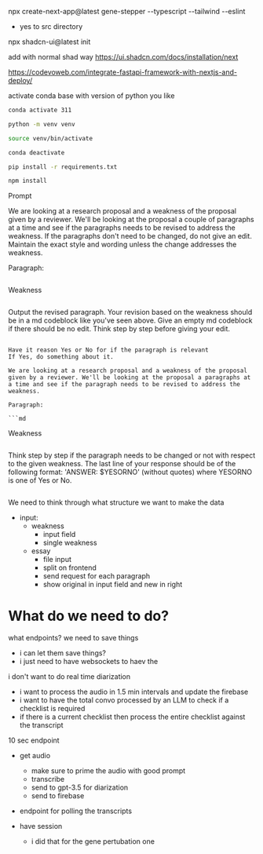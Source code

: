 npx create-next-app@latest gene-stepper --typescript --tailwind --eslint

- yes to src directory

npx shadcn-ui@latest init

add with normal shad way
https://ui.shadcn.com/docs/installation/next

https://codevoweb.com/integrate-fastapi-framework-with-nextjs-and-deploy/

activate conda base with version of python you like

```sh
conda activate 311

python -m venv venv

source venv/bin/activate

conda deactivate

pip install -r requirements.txt

npm install
```

Prompt

We are looking at a research proposal and a weakness of the proposal given by a reviewer. We'll be looking at the proposal a couple of paragraphs at a time and see if the paragraphs needs to be revised to address the weakness. If the paragraphs don't need to be changed, do not give an edit. Maintain the exact style and wording unless the change addresses the weakness.

Paragraph:

```md

```

Weakness

```md

```

Output the revised paragraph. Your revision based on the weakness should be in a md codeblock like you've seen above. Give an empty md codeblock if there should be no edit. Think step by step before giving your edit.

````

Have it reason Yes or No for if the paragraph is relevant
If Yes, do something about it.

We are looking at a research proposal and a weakness of the proposal given by a reviewer. We'll be looking at the proposal a paragraphs at a time and see if the paragraph needs to be revised to address the weakness.

Paragraph:

```md

````

Weakness

```md

```

Think step by step if the paragraph needs to be changed or not with respect to the given weakness. The last line of your response should be of the following format: 'ANSWER: $YESORNO' (without quotes) where YESORNO is one of Yes or No.

```

```

We need to think through what structure we want to make the data

- input:
  - weakness
    - input field
    - single weakness
  - essay
    - file input
    - split on frontend
    - send request for each paragraph
    - show original in input field and new in right

# What do we need to do?

what endpoints?
we need to save things

- i can let them save things?
- i just need to have websockets to haev the

i don't want to do real time diarization

- i want to process the audio in 1.5 min intervals and update the firebase
- i want to have the total convo processed by an LLM to check if a checklist is required
- if there is a current checklist then process the entire checklist against the transcript

10 sec endpoint

- get audio

  - make sure to prime the audio with good prompt
  - transcribe
  - send to gpt-3.5 for diarization
  - send to firebase

- endpoint for polling the transcripts

- have session
  - i did that for the gene pertubation one
